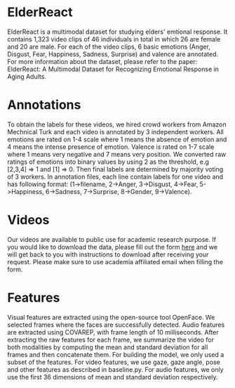 # ElderReact
ElderReact is a multimodal dataset for studying elders' emtional response. It contains 1,323 video clips of 46 individuals in total in which 26 are female and 20 are male. For each of the video clips, 6 basic emotions (Anger, Disgust, Fear, Happiness, Sadness, Surprise) and valence are annotated. For more information about the dataset, please refer to the paper: ElderReact: A Multimodal Dataset for Recognizing Emotional Response in Aging Adults. 

# Annotations
To obtain the labels for these videos, we hired crowd workers from Amazon Mechnical Turk and each video is annotated by 3 independent workers. All emotions are rated on 1-4 scale where 1 means the absence of emotion and 4 means the intense presence of emotion. Valence is rated on 1-7 scale where 1 means very negative and 7 means very position. We converted raw ratings of emotions into binary values by using 2 as the threshold, e.g [2,3,4] => 1 and [1] => 0. Then final labels are determined by majority voting of 3 workers. In annotation files, each line contain labels for one video and has following format: (1->filename, 2->Anger, 3->Disgust, 4->Fear, 5->Happiness, 6->Sadness, 7->Surprise, 8->Gender, 9->Valence).

# Videos
Our videos are available to public use for academic research purpose. If you would like to download the data, please fill out the form [here](https://docs.google.com/forms/d/e/1FAIpQLScXoWZ-rZAXGfyN6gaBCEMrbh4JjmOBKM9CEvc3YbPdIKwuJg/viewform?usp=sf_link) and we will get back to you with instructions to download after receiving your request. Please make sure to use academia affiliated email when filling the form.

# Features
Visual features are extracted using the open-source tool OpenFace. We selected frames where the faces are successfully detected. Audio features are extracted using COVAREP, with frame length of 10 milliseconds. After extracting the
raw features for each frame, we summarize the video for both modalities by computing the mean and standard deviation for all frames and then concatenate them.
For building the model, we only used a subset of the features. For video features, we use gaze, gaze angle, pose and other features as described in baseline.py. For audio features, we only use the first 36 dimensions of mean and standard deviation respectively. 

